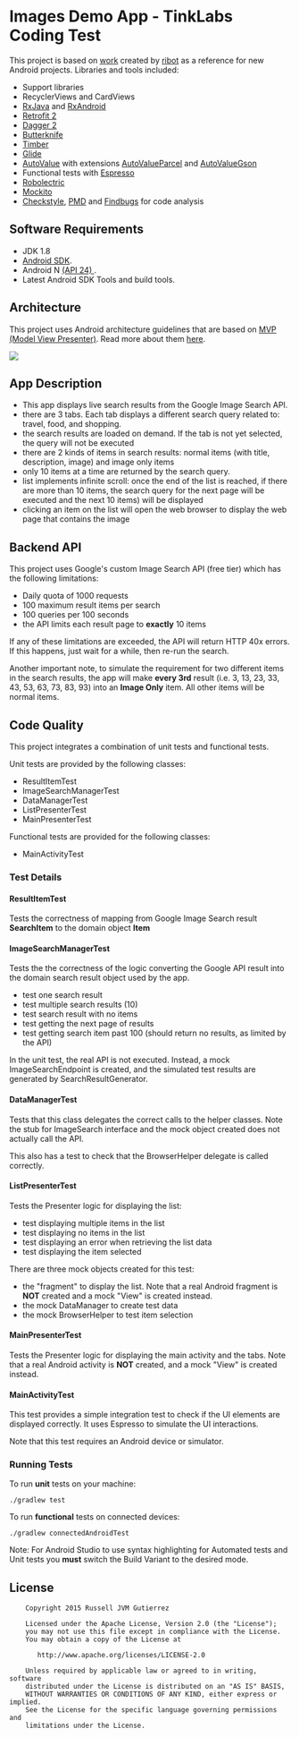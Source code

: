# Images Demo App - TinkLabs Coding Test

This project is based on [work](https://github.com/ribot/android-boilerplate) created by [ribot](http://ribot.co.uk) as a reference for new Android projects.
Libraries and tools included:

- Support libraries
- RecyclerViews and CardViews 
- [RxJava](https://github.com/ReactiveX/RxJava) and [RxAndroid](https://github.com/ReactiveX/RxAndroid) 
- [Retrofit 2](http://square.github.io/retrofit/)
- [Dagger 2](http://google.github.io/dagger/)
- [Butterknife](https://github.com/JakeWharton/butterknife)
- [Timber](https://github.com/JakeWharton/timber)
- [Glide](https://github.com/bumptech/glide)
- [AutoValue](https://github.com/google/auto/tree/master/value) with extensions [AutoValueParcel](https://github.com/rharter/auto-value-parcel) and [AutoValueGson](https://github.com/rharter/auto-value-gson)
- Functional tests with [Espresso](https://google.github.io/android-testing-support-library/docs/espresso/index.html)
- [Robolectric](http://robolectric.org/)
- [Mockito](http://mockito.org/)
- [Checkstyle](http://checkstyle.sourceforge.net/), [PMD](https://pmd.github.io/) and [Findbugs](http://findbugs.sourceforge.net/) for code analysis

## Software Requirements

- JDK 1.8
- [Android SDK](http://developer.android.com/sdk/index.html).
- Android N [(API 24) ](http://developer.android.com/tools/revisions/platforms.html).
- Latest Android SDK Tools and build tools.


## Architecture

This project uses Android architecture guidelines that are based on [MVP (Model View Presenter)](https://en.wikipedia.org/wiki/Model%E2%80%93view%E2%80%93presenter). Read more about them [here](https://github.com/ribot/android-guidelines/blob/master/architecture_guidelines/android_architecture.md). 

![](https://github.com/ribot/android-guidelines/raw/master/architecture_guidelines/architecture_diagram.png)

## App Description

- This app displays live search results from the Google Image Search API.
- there are 3 tabs. Each tab displays a different search query related to: travel, food, and shopping.
- the search results are loaded on demand. If the tab is not yet selected, the query will not be executed
- there are 2 kinds of items in search results: normal items (with title, description, image) and image only items
- only 10 items at a time are returned by the search query.
- list implements infinite scroll: once the end of the list is reached, if there are more than 10 items, the search query for the next page will be executed and the next 10 items) will be displayed
- clicking an item on the list will open the web browser to display the web page that contains the image

## Backend API

This project uses Google's custom Image Search API (free tier) which has the following limitations:
- Daily quota of 1000 requests
- 100 maximum result items per search
- 100 queries per 100 seconds
- the API limits each result page to **exactly** 10 items
 
If any of these limitations are exceeded, the API will return HTTP 40x errors. If this happens, just wait for a while, then re-run the search.

Another important note, to simulate the requirement for two different items in the search results, the app will make **every 3rd** result (i.e. 3, 13, 23, 33, 43, 53, 63, 73, 83, 93) into an **Image Only** item. All other items will be normal items.

## Code Quality

This project integrates a combination of unit tests and functional tests. 

Unit tests are provided by the following classes:

- ResultItemTest
- ImageSearchManagerTest
- DataManagerTest
- ListPresenterTest
- MainPresenterTest

Functional tests are provided for the following classes:

- MainActivityTest

### Test Details

#### ResultItemTest

Tests the correctness of mapping from Google Image Search result **SearchItem** to the domain object **Item** 

#### ImageSearchManagerTest

Tests the the correctness of the logic converting the Google API result into the domain search result object used by the app.

- test one search result
- test multiple search results (10)
- test search result with no items
- test getting the next page of results
- test getting search item past 100 (should return no results, as limited by the API)

In the unit test, the real API is not executed. Instead, a mock ImageSearchEndpoint is created, and the simulated test results are generated by SearchResultGenerator.

#### DataManagerTest

Tests that this class delegates the correct calls to the helper classes. Note the stub for ImageSearch interface and the mock object created does not actually call the API.

This also has a test to check that the BrowserHelper delegate is called correctly.

#### ListPresenterTest

Tests the Presenter logic for displaying the list:

- test displaying multiple items in the list
- test displaying no items in the list
- test displaying an error when retrieving the list data
- test displaying the item selected

There are three mock objects created for this test:

- the "fragment" to display the list. Note that a real Android fragment is **NOT** created and a mock "View" is created instead.
- the mock DataManager to create test data
- the mock BrowserHelper to test item selection

#### MainPresenterTest

Tests the Presenter logic for displaying the main activity and the tabs. Note that a real Android activity is **NOT** created, and a mock "View" is created instead.

#### MainActivityTest

This test provides a simple integration test to check if the UI elements are displayed correctly. It uses Espresso to simulate the UI interactions.

Note that this test requires an Android device or simulator.

### Running Tests

To run **unit** tests on your machine:

``` 
./gradlew test
``` 

To run **functional** tests on connected devices:

``` 
./gradlew connectedAndroidTest
``` 

Note: For Android Studio to use syntax highlighting for Automated tests and Unit tests you **must** switch the Build Variant to the desired mode.

## License

```
    Copyright 2015 Russell JVM Gutierrez

    Licensed under the Apache License, Version 2.0 (the "License");
    you may not use this file except in compliance with the License.
    You may obtain a copy of the License at

       http://www.apache.org/licenses/LICENSE-2.0

    Unless required by applicable law or agreed to in writing, software
    distributed under the License is distributed on an "AS IS" BASIS,
    WITHOUT WARRANTIES OR CONDITIONS OF ANY KIND, either express or implied.
    See the License for the specific language governing permissions and
    limitations under the License.
```

